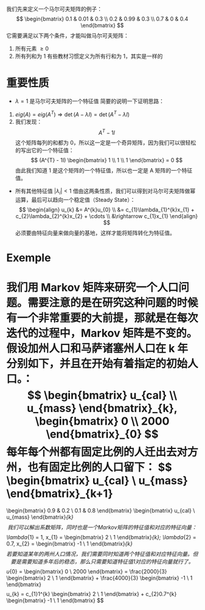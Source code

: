 我们先来定义一个马尔可夫矩阵的例子：
$$
\begin{bmatrix}
0.1 & 0.01 & 0.3 \\
0.2 & 0.99 & 0.3 \\
0.7 & 0 & 0.4
\end{bmatrix}
$$
它需要满足以下两个条件，才能叫做马尔可夫矩阵：
1. 所有元素 $\ge 0$
2. 所有列和为 1
	有些教材习惯定义为所有行和为 1，其实是一样的
# 重要性质
- $\lambda = 1$ 是马尔可夫矩阵的一个特征值
简要的说明一下证明思路：
1. $eig(A) = eig(A^{T}) \Rightarrow \det(A - \lambda I) = \det(A^{T} - \lambda I)$
2. 我们发现：
$$
A^{T} - 1I
$$
这个矩阵每列的和都为 0，所以这一定是一个奇异矩阵，因为我们可以很轻松的写出它的一个特征值：
$$
(A^{T} - 1I)
\begin{bmatrix}
1 \\
1 \\
1
\end{bmatrix}
= 0
$$
由此我们知道 1 是这个矩阵的一个特征值，所以也一定是 A 矩阵的一个特征值。
- 所有其他特征值 $|\lambda_{i}| < 1$
借由这两条性质，我们可以得到对马尔可夫矩阵做幂运算，最后可以趋向一个稳定值（Steady State）：
$$
\begin{align}
u_{k} &= A^{k}u_{0} \\
&= c_{1}\lambda_{1}^{k}x_{1} + c_{2}\lambda_{2}^{k}x_{2} + \cdots \\
&\rightarrow c_{1}x_{1}
\end{align}
$$
必须要由特征向量来做向量的基地，这样才能将矩阵转化为特征值。
# Exemple
我们用 Markov 矩阵来研究一个人口问题。需要注意的是在研究这种问题的时候有一个非常重要的大前提，那就是在每次迭代的过程中，Markov 矩阵是不变的。
假设加州人口和马萨诸塞州人口在 k 年分别如下，并且在开始有着指定的初始人口。：
$$
\begin{bmatrix}
u_{cal} \\
u_{mass}
\end{bmatrix}_{k},
\begin{bmatrix}
0 \\
2000
\end{bmatrix}_{0}
$$
每年每个州都有固定比例的人迁出去对方州，也有固定比例的人口留下：
$$
\begin{bmatrix}
u_{cal} \\
u_{mass}
\end{bmatrix}_{k+1}
=
\begin{bmatrix}
0.9 & 0.2 \\
0.1 & 0.8
\end{bmatrix}
\begin{bmatrix}
u_{cal} \\
u_{mass}
\end{bmatrix}_{k}
$$
我们可以解出系数矩阵，同时也是一个 Markov 矩阵的特征值和对应的特征向量：
$$
\lambda_{1} = 1,
x_{1} = 
\begin{bmatrix}
2 \\
1
\end{bmatrix}_{k};
\lambda_{2} = 0.7,
x_{2} =
\begin{bmatrix}
-1 \\
1
\end{bmatrix}_{k}
$$
若要知道某年的两州人口情况，我们需要同时知道两个特征值和对应特征向量。但要是需要知道多年后的稳态，那么只需要知道特征值 1 对应的特征向量就行了。
$$
u_{0} = \begin{bmatrix}
0 \\
2000
\end{bmatrix} = \frac{2000}{3}
\begin{bmatrix}
2 \\
1
\end{bmatrix} + 
\frac{4000}{3}
\begin{bmatrix}
-1 \\
1
\end{bmatrix}
$$
$$
u_{k} = c_{1}1^{k}
\begin{bmatrix}
2 \\
1
\end{bmatrix} +
c_{2}0.7^{k}
\begin{bmatrix}
-1 \\
1
\end{bmatrix}
$$